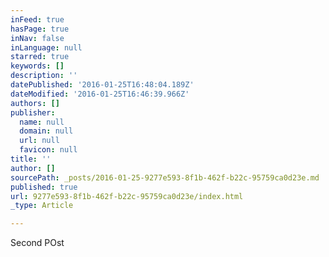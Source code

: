 ```yaml
---
inFeed: true
hasPage: true
inNav: false
inLanguage: null
starred: true
keywords: []
description: ''
datePublished: '2016-01-25T16:48:04.189Z'
dateModified: '2016-01-25T16:46:39.966Z'
authors: []
publisher:
  name: null
  domain: null
  url: null
  favicon: null
title: ''
author: []
sourcePath: _posts/2016-01-25-9277e593-8f1b-462f-b22c-95759ca0d23e.md
published: true
url: 9277e593-8f1b-462f-b22c-95759ca0d23e/index.html
_type: Article

---
```

Second POst